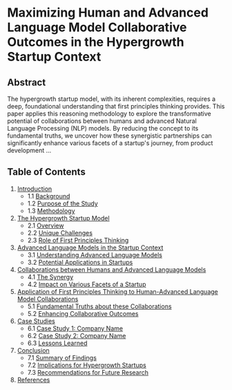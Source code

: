 # Maximizing Human and Advanced Language Model Collaborative Outcomes in the Hypergrowth Startup Context

## Abstract

The hypergrowth startup model, with its inherent complexities, requires a deep, foundational understanding that first principles thinking provides. This paper applies this reasoning methodology to explore the transformative potential of collaborations between humans and advanced Natural Language Processing (NLP) models. By reducing the concept to its fundamental truths, we uncover how these synergistic partnerships can significantly enhance various facets of a startup's journey, from product development ...

## Table of Contents

1. [Introduction](#introduction)
   - 1.1 [Background](#background)
   - 1.2 [Purpose of the Study](#purpose-of-the-study)
   - 1.3 [Methodology](#methodology)
2. [The Hypergrowth Startup Model](#the-hypergrowth-startup-model)
   - 2.1 [Overview](#overview)
   - 2.2 [Unique Challenges](#unique-challenges)
   - 2.3 [Role of First Principles Thinking](#role-of-first-principles-thinking)
3. [Advanced Language Models in the Startup Context](#advanced-language-models-in-the-startup-context)
   - 3.1 [Understanding Advanced Language Models](#understanding-advanced-language-models)
   - 3.2 [Potential Applications in Startups](#potential-applications-in-startups)
4. [Collaborations between Humans and Advanced Language Models](#collaborations-between-humans-and-advanced-language-models)
   - 4.1 [The Synergy](#the-synergy)
   - 4.2 [Impact on Various Facets of a Startup](#impact-on-various-facets-of-a-startup)
5. [Application of First Principles Thinking to Human-Advanced Language Model Collaborations](#application-of-first-principles-thinking-to-human-advanced-language-model-collaborations)
   - 5.1 [Fundamental Truths about these Collaborations](#fundamental-truths-about-these-collaborations)
   - 5.2 [Enhancing Collaborative Outcomes](#enhancing-collaborative-outcomes)
6. [Case Studies](#case-studies)
   - 6.1 [Case Study 1: Company Name](#case-study-1-company-name)
   - 6.2 [Case Study 2: Company Name](#case-study-2-company-name)
   - 6.3 [Lessons Learned](#lessons-learned)
7. [Conclusion](#conclusion)
   - 7.1 [Summary of Findings](#summary-of-findings)
   - 7.2 [Implications for Hypergrowth Startups](#implications-for-hypergrowth-startups)
   - 7.3 [Recommendations for Future Research](#recommendations-for-future-research)
8. [References](#references)

